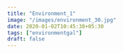 ```yaml
---
title: "Environment_1"
image: "/images/environment_30.jpg"
date: 2020-01-02T10:45:38+05:30
tags: ["environmentgal"]
draft: false
---
```


